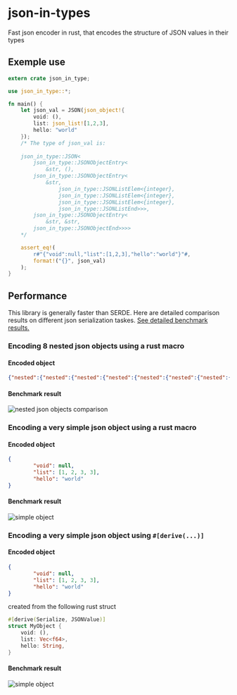 # json-in-types
Fast json encoder in rust, that encodes the structure of JSON values in their types 

## Exemple use

```rust
extern crate json_in_type;

use json_in_type::*;

fn main() {
    let json_val = JSON(json_object!{
        void: (),
        list: json_list![1,2,3],
        hello: "world"
    });
    /* The type of json_val is:
    
    json_in_type::JSON<
        json_in_type::JSONObjectEntry<
            &str, (),
        json_in_type::JSONObjectEntry<
            &str,
                json_in_type::JSONListElem<{integer},
                json_in_type::JSONListElem<{integer},
                json_in_type::JSONListElem<{integer},
                json_in_type::JSONListEnd>>>,
        json_in_type::JSONObjectEntry<
            &str, &str,
        json_in_type::JSONObjectEnd>>>>
    */

    assert_eq!(
        r#"{"void":null,"list":[1,2,3],"hello":"world"}"#,
        format!("{}", json_val)
    );
}
```

## Performance

This library is generally faster than SERDE.
Here are detailed comparison results on different json serialization taskes.
[See detailed benchmark results.](https://lovasoa.github.io/json-in-types/docs/criterion/report/)

### Encoding 8 nested json objects using a rust macro

#### Encoded object
```json
{"nested":{"nested":{"nested":{"nested":{"nested":{"nested":{"nested":{"nested":{"value":n}}}}}}}}}
```

#### Benchmark result
![nested json objects comparison](https://lovasoa.github.io/json-in-types/docs/criterion/encode%20nested%20objects/report/violin.svg)

### Encoding a very simple json object using a rust macro

#### Encoded object
```json
{
        "void": null,
        "list": [1, 2, 3, 3],
        "hello": "world"
}
```

#### Benchmark result
![simple object](https://lovasoa.github.io/json-in-types/docs/criterion/encode%20simple%20object%20with%20macro/report/violin.svg)

### Encoding a very simple json object using `#[derive(...)]`

#### Encoded object
```json
{
        "void": null,
        "list": [1, 2, 3, 3],
        "hello": "world"
}
```

created from the following rust struct

```rust
#[derive(Serialize, JSONValue)]
struct MyObject {
    void: (),
    list: Vec<f64>,
    hello: String,
}
```

#### Benchmark result
![simple object](https://lovasoa.github.io/json-in-types/docs/criterion/encode%20simple%20object%20with%20derive/report/violin.svg)
